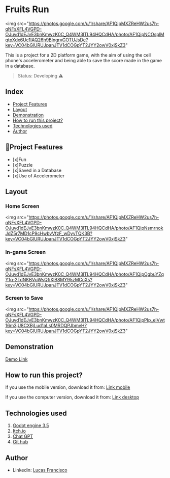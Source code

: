 # Fruits Run
<img src="https://photos.google.com/u/1/share/AF1QipMXZReHW2us7h-qNFsXFL4VGPD-OJuvd1dEJvE3bnKmwzK0C_Q4WM3lTL94HQCdHA/photo/AF1QipNCOsplMqtpXdx6Uc1IAQ26h9BlngrvGOTUJsDe?key=VC04bGlURUJpanJTV1dCOGpYT2JYY2owV0xjSkZ3"

This is a project for a 2D platform game, with the aim of using the cell phone's accelerometer and being able to save the score made in the game in a database.

> Status: Developing ⚠️

## Index
- <a href="#funcionalidades">Project Features</a>
- <a href="#layout">Layout</a>
- <a href="#demonstracao">Demonstration</a>
- <a href="#rodar">How to run this project?</a>
- <a href="#tecnologias">Technologies used</a>
- <a href="#autor">Author</a>

## 📱Project Features

- [x]Fun
- [x]Puzzle
- [x]Saved in a Database
- [x]Use of Accelerometer

## Layout
### Home Screen
<img src="https://photos.google.com/u/1/share/AF1QipMXZReHW2us7h-qNFsXFL4VGPD-OJuvd1dEJvE3bnKmwzK0C_Q4WM3lTL94HQCdHA/photo/AF1QipNsmrnokJdZ5r7MD1cP9cHwbvVfzF_wDyvTQK3B?key=VC04bGlURUJpanJTV1dCOGpYT2JYY2owV0xjSkZ3"
### In-game Screen
<img src="https://photos.google.com/u/1/share/AF1QipMXZReHW2us7h-qNFsXFL4VGPD-OJuvd1dEJvE3bnKmwzK0C_Q4WM3lTL94HQCdHA/photo/AF1QipOgbuYZqY1q-2TdNKBVuWsQfjXlB8MY95zMCcXs?key=VC04bGlURUJpanJTV1dCOGpYT2JYY2owV0xjSkZ3"
### Screen to Save
<img src="https://photos.google.com/u/1/share/AF1QipMXZReHW2us7h-qNFsXFL4VGPD-OJuvd1dEJvE3bnKmwzK0C_Q4WM3lTL94HQCdHA/photo/AF1QipPIp_eIVwt16m3jU8CXBjLud1aLs0MRDQPJbmvH?key=VC04bGlURUJpanJTV1dCOGpYT2JYY2owV0xjSkZ3"

## Demonstration
[Demo Link](https://reinody.itch.io/fruitsrun)

## How to run this project?
If you use the mobile version, download it from:
[Link mobile](https://www.4shared.com/s/f5V0gwrYpku)

If you use the computer version, download it from:
[Link desktop](https://www.4shared.com/s/fb1R48UEPjq)

## Technologies used
1. [Godot engine 3.5](https://godotengine.org/download/3.x/windows/)
2. [Itch.io](https://itch.io/)
3. [Chat GPT](https://openai.com/blog/chatgpt)
4. [Git hub](https://github.com/)

## Author

- Linkedin: [Lucas Francisco](https://www.linkedin.com/in/lucas-francisco-chacon/)
